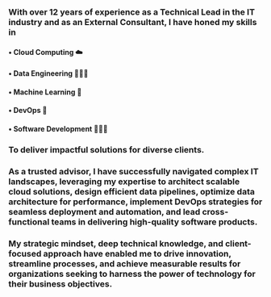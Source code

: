 ### With over 12 years of experience as a Technical Lead in the IT industry and as an External Consultant, I have honed my skills in 
#### • Cloud Computing ☁️
#### • Data Engineering 👷🏻‍♂️
#### • Machine Learning 🤖
#### • DevOps 🦾
#### • Software Development 🧑🏻‍💻
### To deliver impactful solutions for diverse clients.

### As a trusted advisor, I have successfully navigated complex IT landscapes, leveraging my expertise to architect scalable cloud solutions, design efficient data pipelines, optimize data architecture for performance, implement DevOps strategies for seamless deployment and automation, and lead cross-functional teams in delivering high-quality software products.

### My strategic mindset, deep technical knowledge, and client-focused approach have enabled me to drive innovation, streamline processes, and achieve measurable results for organizations seeking to harness the power of technology for their business objectives.
